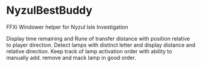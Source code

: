 # NyzulBestBuddy
FFXi Windower helper for Nyzul Isle Investigation

Display time remaining and Rune of transfer distance with position relative to player direction. Detect lamps with distinct letter and display distance and relative direction. Keep track of lamp activation order with ability to manually add. remove and mack lamp in good order. 
